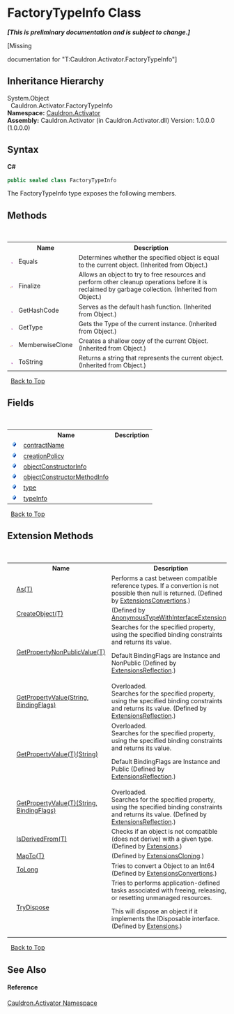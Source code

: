 # FactoryTypeInfo Class
 _**\[This is preliminary documentation and is subject to change.\]**_

\[Missing <summary> documentation for "T:Cauldron.Activator.FactoryTypeInfo"\]


## Inheritance Hierarchy
System.Object<br />&nbsp;&nbsp;Cauldron.Activator.FactoryTypeInfo<br />
**Namespace:**&nbsp;<a href="N_Cauldron_Activator">Cauldron.Activator</a><br />**Assembly:**&nbsp;Cauldron.Activator (in Cauldron.Activator.dll) Version: 1.0.0.0 (1.0.0.0)

## Syntax

**C#**<br />
``` C#
public sealed class FactoryTypeInfo
```

The FactoryTypeInfo type exposes the following members.


## Methods
&nbsp;<table><tr><th></th><th>Name</th><th>Description</th></tr><tr><td>![Public method](media/pubmethod.gif "Public method")</td><td>Equals</td><td>
Determines whether the specified object is equal to the current object.
 (Inherited from Object.)</td></tr><tr><td>![Protected method](media/protmethod.gif "Protected method")</td><td>Finalize</td><td>
Allows an object to try to free resources and perform other cleanup operations before it is reclaimed by garbage collection.
 (Inherited from Object.)</td></tr><tr><td>![Public method](media/pubmethod.gif "Public method")</td><td>GetHashCode</td><td>
Serves as the default hash function.
 (Inherited from Object.)</td></tr><tr><td>![Public method](media/pubmethod.gif "Public method")</td><td>GetType</td><td>
Gets the Type of the current instance.
 (Inherited from Object.)</td></tr><tr><td>![Protected method](media/protmethod.gif "Protected method")</td><td>MemberwiseClone</td><td>
Creates a shallow copy of the current Object.
 (Inherited from Object.)</td></tr><tr><td>![Public method](media/pubmethod.gif "Public method")</td><td>ToString</td><td>
Returns a string that represents the current object.
 (Inherited from Object.)</td></tr></table>&nbsp;
<a href="#factorytypeinfo-class">Back to Top</a>

## Fields
&nbsp;<table><tr><th></th><th>Name</th><th>Description</th></tr><tr><td>![Public field](media/pubfield.gif "Public field")</td><td><a href="F_Cauldron_Activator_FactoryTypeInfo_contractName">contractName</a></td><td /></tr><tr><td>![Public field](media/pubfield.gif "Public field")</td><td><a href="F_Cauldron_Activator_FactoryTypeInfo_creationPolicy">creationPolicy</a></td><td /></tr><tr><td>![Public field](media/pubfield.gif "Public field")</td><td><a href="F_Cauldron_Activator_FactoryTypeInfo_objectConstructorInfo">objectConstructorInfo</a></td><td /></tr><tr><td>![Public field](media/pubfield.gif "Public field")</td><td><a href="F_Cauldron_Activator_FactoryTypeInfo_objectConstructorMethodInfo">objectConstructorMethodInfo</a></td><td /></tr><tr><td>![Public field](media/pubfield.gif "Public field")</td><td><a href="F_Cauldron_Activator_FactoryTypeInfo_type">type</a></td><td /></tr><tr><td>![Public field](media/pubfield.gif "Public field")</td><td><a href="F_Cauldron_Activator_FactoryTypeInfo_typeInfo">typeInfo</a></td><td /></tr></table>&nbsp;
<a href="#factorytypeinfo-class">Back to Top</a>

## Extension Methods
&nbsp;<table><tr><th></th><th>Name</th><th>Description</th></tr><tr><td>![Public Extension Method](media/pubextension.gif "Public Extension Method")</td><td><a href="M_Cauldron_Core_Extensions_ExtensionsConvertions_As__1">As(T)</a></td><td>
Performs a cast between compatible reference types. If a convertion is not possible then null is returned.
 (Defined by <a href="T_Cauldron_Core_Extensions_ExtensionsConvertions">ExtensionsConvertions</a>.)</td></tr><tr><td>![Public Extension Method](media/pubextension.gif "Public Extension Method")</td><td><a href="M_Cauldron_Dynamic_AnonymousTypeWithInterfaceExtension_CreateObject__1">CreateObject(T)</a></td><td> (Defined by <a href="T_Cauldron_Dynamic_AnonymousTypeWithInterfaceExtension">AnonymousTypeWithInterfaceExtension</a>.)</td></tr><tr><td>![Public Extension Method](media/pubextension.gif "Public Extension Method")</td><td><a href="M_Cauldron_Core_Extensions_ExtensionsReflection_GetPropertyNonPublicValue__1">GetPropertyNonPublicValue(T)</a></td><td>
Searches for the specified property, using the specified binding constraints and returns its value. 

 Default BindingFlags are Instance and NonPublic
 (Defined by <a href="T_Cauldron_Core_Extensions_ExtensionsReflection">ExtensionsReflection</a>.)</td></tr><tr><td>![Public Extension Method](media/pubextension.gif "Public Extension Method")</td><td><a href="M_Cauldron_Core_Extensions_ExtensionsReflection_GetPropertyValue">GetPropertyValue(String, BindingFlags)</a></td><td>Overloaded.  
Searches for the specified property, using the specified binding constraints and returns its value.
 (Defined by <a href="T_Cauldron_Core_Extensions_ExtensionsReflection">ExtensionsReflection</a>.)</td></tr><tr><td>![Public Extension Method](media/pubextension.gif "Public Extension Method")</td><td><a href="M_Cauldron_Core_Extensions_ExtensionsReflection_GetPropertyValue__1">GetPropertyValue(T)(String)</a></td><td>Overloaded.  
Searches for the specified property, using the specified binding constraints and returns its value. 

 Default BindingFlags are Instance and Public
 (Defined by <a href="T_Cauldron_Core_Extensions_ExtensionsReflection">ExtensionsReflection</a>.)</td></tr><tr><td>![Public Extension Method](media/pubextension.gif "Public Extension Method")</td><td><a href="M_Cauldron_Core_Extensions_ExtensionsReflection_GetPropertyValue__1_1">GetPropertyValue(T)(String, BindingFlags)</a></td><td>Overloaded.  
Searches for the specified property, using the specified binding constraints and returns its value.
 (Defined by <a href="T_Cauldron_Core_Extensions_ExtensionsReflection">ExtensionsReflection</a>.)</td></tr><tr><td>![Public Extension Method](media/pubextension.gif "Public Extension Method")</td><td><a href="M_Cauldron_Core_Extensions_Extensions_IsDerivedFrom__1">IsDerivedFrom(T)</a></td><td>
Checks if an object is not compatible (does not derive) with a given type.
 (Defined by <a href="T_Cauldron_Core_Extensions_Extensions">Extensions</a>.)</td></tr><tr><td>![Public Extension Method](media/pubextension.gif "Public Extension Method")</td><td><a href="M_Cauldron_Activator_ExtensionsCloning_MapTo__1">MapTo(T)</a></td><td> (Defined by <a href="T_Cauldron_Activator_ExtensionsCloning">ExtensionsCloning</a>.)</td></tr><tr><td>![Public Extension Method](media/pubextension.gif "Public Extension Method")</td><td><a href="M_Cauldron_Core_Extensions_ExtensionsConvertions_ToLong_1">ToLong</a></td><td>
Tries to convert a Object to an Int64
 (Defined by <a href="T_Cauldron_Core_Extensions_ExtensionsConvertions">ExtensionsConvertions</a>.)</td></tr><tr><td>![Public Extension Method](media/pubextension.gif "Public Extension Method")</td><td><a href="M_Cauldron_Core_Extensions_Extensions_TryDispose">TryDispose</a></td><td>
Tries to performs application-defined tasks associated with freeing, releasing, or resetting unmanaged resources. 

 This will dispose an object if it implements the IDisposable interface.
 (Defined by <a href="T_Cauldron_Core_Extensions_Extensions">Extensions</a>.)</td></tr></table>&nbsp;
<a href="#factorytypeinfo-class">Back to Top</a>

## See Also


#### Reference
<a href="N_Cauldron_Activator">Cauldron.Activator Namespace</a><br />